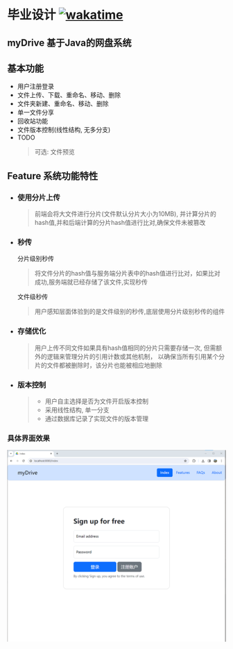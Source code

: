 # 毕业设计 [![wakatime](https://wakatime.com/badge/user/b06f1799-d59e-4d93-be43-644d6ec7f0fc/project/018cbb14-5ffe-4d6b-869e-4d22b6717a1e.svg)](https://wakatime.com/badge/user/b06f1799-d59e-4d93-be43-644d6ec7f0fc/project/018cbb14-5ffe-4d6b-869e-4d22b6717a1e)

## myDrive 基于Java的网盘系统

## 基本功能
- 用户注册登录
- 文件上传、下载、重命名、移动、删除 
- 文件夹新建、重命名、移动、删除
- 单一文件分享
- 回收站功能
- 文件版本控制(线性结构, 无多分支)
- TODO 
  > 可选: 文件预览
    
    

## Feature 系统功能特性
- ### 使用分片上传
    > 前端会将大文件进行分片(文件默认分片大小为10MB),
    并计算分片的hash值,并和后端计算的分片hash值进行比对,确保文件未被篡改
- ### 秒传 
   分片级别秒传
  >   将文件分片的hash值与服务端分片表中的hash值进行比对，如果比对成功,服务端就已经存储了该文件,实现秒传

   文件级秒传
  >用户感知层面体验到的是文件级别的秒传,底层使用分片级别秒传的组件

- ### 存储优化
    > 用户上传不同文件如果具有hash值相同的分片只需要存储一次,
   但需额外的逻辑来管理分片的引用计数或其他机制，
   以确保当所有引用某个分片的文件都被删除时，该分片也能被相应地删除

- ### 版本控制
    > * 用户自主选择是否为文件开启版本控制  
    > * 采用线性结构, 单一分支  
    > * 通过数据库记录了实现文件的版本管理


### 具体界面效果 <br>
![myDrive](./resources/img.png)